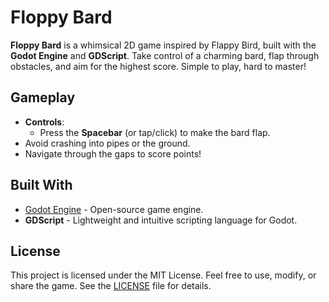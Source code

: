# Floppy Bard

**Floppy Bard** is a whimsical 2D game inspired by Flappy Bird, built with the **Godot Engine** and **GDScript**. Take control of a charming bard, flap through obstacles, and aim for the highest score. Simple to play, hard to master!

## Gameplay

- **Controls**:  
  - Press the **Spacebar** (or tap/click) to make the bard flap.  
- Avoid crashing into pipes or the ground.  
- Navigate through the gaps to score points!

## Built With

- [Godot Engine](https://godotengine.org/) - Open-source game engine.  
- **GDScript** - Lightweight and intuitive scripting language for Godot.

## License

This project is licensed under the MIT License. Feel free to use, modify, or share the game. See the [LICENSE](License.txt) file for details.
